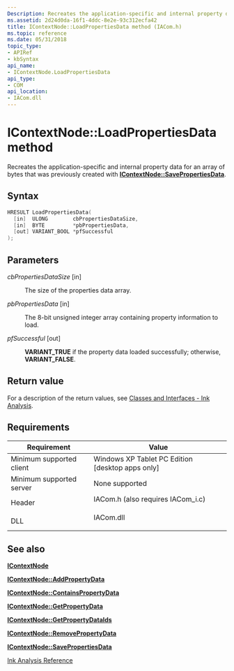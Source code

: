 ```yaml
---
Description: Recreates the application-specific and internal property data for an array of bytes that was previously created with IContextNode::SavePropertiesData.
ms.assetid: 2d24d0da-16f1-4ddc-8e2e-93c312ecfa42
title: IContextNode::LoadPropertiesData method (IACom.h)
ms.topic: reference
ms.date: 05/31/2018
topic_type: 
- APIRef
- kbSyntax
api_name: 
- IContextNode.LoadPropertiesData
api_type: 
- COM
api_location: 
- IACom.dll
---
```


# IContextNode::LoadPropertiesData method

Recreates the application-specific and internal property data for an array of bytes that was previously created with [**IContextNode::SavePropertiesData**](icontextnode-savepropertiesdata.md).

## Syntax


```C++
HRESULT LoadPropertiesData(
  [in]  ULONG        cbPropertiesDataSize,
  [in]  BYTE         *pbPropertiesData,
  [out] VARIANT_BOOL *pfSuccessful
);
```



## Parameters

<dl> <dt>

*cbPropertiesDataSize* \[in\]
</dt> <dd>

The size of the properties data array.

</dd> <dt>

*pbPropertiesData* \[in\]
</dt> <dd>

The 8-bit unsigned integer array containing property information to load.

</dd> <dt>

*pfSuccessful* \[out\]
</dt> <dd>

**VARIANT\_TRUE** if the property data loaded successfully; otherwise, **VARIANT\_FALSE**.

</dd> </dl>

## Return value

For a description of the return values, see [Classes and Interfaces - Ink Analysis](classes-and-interfaces---ink-analysis.md).

## Requirements



| Requirement | Value |
|-------------------------------------|---------------------------------------------------------------------------------------------------------------|
| Minimum supported client<br/> | Windows XP Tablet PC Edition \[desktop apps only\]<br/>                                                 |
| Minimum supported server<br/> | None supported<br/>                                                                                     |
| Header<br/>                   | <dl> <dt>IACom.h (also requires IACom\_i.c)</dt> </dl> |
| DLL<br/>                      | <dl> <dt>IACom.dll</dt> </dl>                          |



## See also

<dl> <dt>

[**IContextNode**](icontextnode.md)
</dt> <dt>

[**IContextNode::AddPropertyData**](icontextnode-addpropertydata.md)
</dt> <dt>

[**IContextNode::ContainsPropertyData**](icontextnode-containspropertydata.md)
</dt> <dt>

[**IContextNode::GetPropertyData**](icontextnode-getpropertydata.md)
</dt> <dt>

[**IContextNode::GetPropertyDataIds**](icontextnode-getpropertydataids.md)
</dt> <dt>

[**IContextNode::RemovePropertyData**](icontextnode-removepropertydata.md)
</dt> <dt>

[**IContextNode::SavePropertiesData**](icontextnode-savepropertiesdata.md)
</dt> <dt>

[Ink Analysis Reference](ink-analysis-reference.md)
</dt> </dl>

 

 




